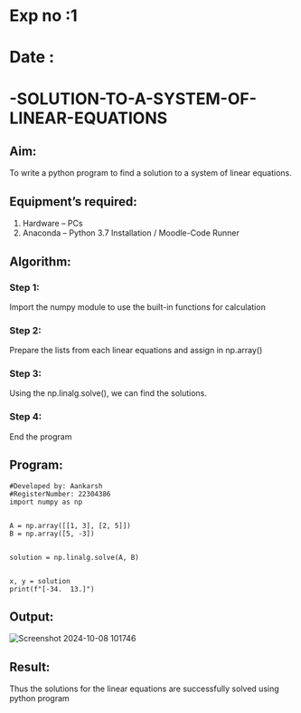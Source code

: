 # Exp no :1
# Date   :
# -SOLUTION-TO-A-SYSTEM-OF-LINEAR-EQUATIONS
## Aim:
To write a python program to find a solution to a system of linear equations.
## Equipment’s required:
1. 	Hardware – PCs
2. 	Anaconda – Python 3.7 Installation / Moodle-Code Runner
## Algorithm:
### Step 1: 
Import the numpy module to use the built-in functions for calculation
### Step 2: 
Prepare the lists from each linear equations and assign in np.array()
### Step 3: 
Using the np.linalg.solve(), we can find the solutions.
### Step 4: 
End the program
## Program:
```
#Developed by: Aankarsh
#RegisterNumber: 22304386
import numpy as np


A = np.array([[1, 3], [2, 5]])  
B = np.array([5, -3])          


solution = np.linalg.solve(A, B)


x, y = solution
print(f"[-34.  13.]")

```
## Output:
![Screenshot 2024-10-08 101746](https://github.com/user-attachments/assets/5f736283-087d-43be-8a0c-23a8b8d80aeb)

## Result: 
Thus the solutions for the linear equations are successfully solved using python program
